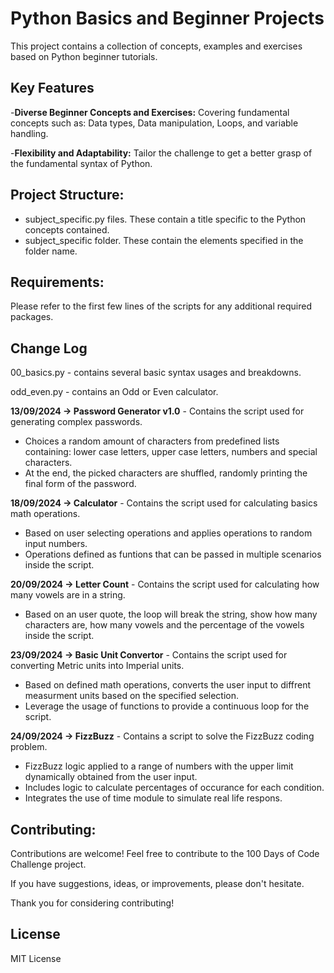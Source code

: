 # Python Basics and Beginner Projects #

This project contains a collection of concepts, examples and exercises based on Python beginner tutorials.

## Key Features ##

-**Diverse Beginner Concepts and Exercises:** Covering fundamental concepts such as: Data types, Data manipulation, Loops, and variable handling. 

-**Flexibility and Adaptability:** Tailor the challenge to get a better grasp of the fundamental syntax of Python.

## Project Structure: ##

- subject_specific.py files. These contain a title specific to the Python concepts contained.
- subject_specific folder. These contain the elements specified in the folder name.


## Requirements: ##

Please refer to the first few lines of the scripts for any additional required packages.

## Change Log ##

00_basics.py - contains several basic syntax usages and breakdowns.

odd_even.py - contains an Odd or Even calculator.

**13/09/2024 → Password Generator v1.0** - Contains the script used for generating complex passwords.
- Choices a random amount of characters from predefined lists containing: lower case letters, upper case letters, numbers and special characters.
- At the end, the picked characters are shuffled, randomly printing the final form of the password.

**18/09/2024 → Calculator** - Contains the script used for calculating basics math operations.
- Based on user selecting operations and applies operations to random input numbers.
- Operations defined as funtions that can be passed in multiple scenarios inside the script.

**20/09/2024 → Letter Count** - Contains the script used for calculating how many vowels are in a string.
- Based on an user quote, the loop will break the string, show how many characters are, how many vowels and the percentage of the vowels inside the script.

**23/09/2024 → Basic Unit Convertor** - Contains the script used for converting Metric units into Imperial units.
- Based on defined math operations, converts the user input to diffrent measurment units based on the specified selection.
- Leverage the usage of functions to provide a continuous loop for the script.

**24/09/2024 → FizzBuzz** - Contains a script to solve the FizzBuzz coding problem.
- FizzBuzz logic applied to a range of numbers with the upper limit dynamically obtained from the user input.
- Includes logic to calculate percentages of occurance for each condition.
- Integrates the use of time module to simulate real life respons.

## Contributing: ##
Contributions are welcome! Feel free to contribute to the 100 Days of Code Challenge project.

If you have suggestions, ideas, or improvements, please don't hesitate.

Thank you for considering contributing!

## License ##
MIT License
